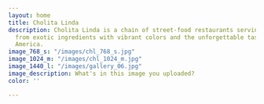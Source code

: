```yaml
---
layout: home
title: Cholita Linda
description: Cholita Linda is a chain of street-food restaurants serving fresh foods
  from exotic ingredients with vibrant colors and the unforgettable taste of Latin
  America.
image_768_s: "/images/chl_768_s.jpg"
image_1024_m: "/images/chl_1024_m.jpg"
image_1440_l: "/images/gallery_06.jpg"
image_description: What's in this image you uploaded?
color: ''

---
```

